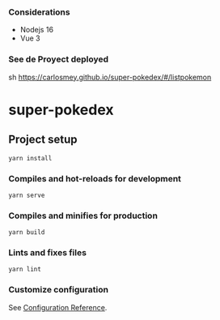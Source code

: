 ### Considerations
- Nodejs 16
- Vue 3

### See de Proyect deployed
sh
https://carlosmey.github.io/super-pokedex/#/listpokemon

# super-pokedex

## Project setup
```
yarn install
```

### Compiles and hot-reloads for development
```
yarn serve
```

### Compiles and minifies for production
```
yarn build
```

### Lints and fixes files
```
yarn lint
```

### Customize configuration
See [Configuration Reference](https://cli.vuejs.org/config/).
